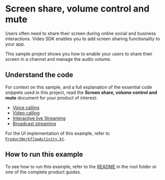 # Screen share, volume control and mute

Users often need to share their screen during online social and business interactions. Video SDK enables you to add screen sharing functionality to your app. 

This sample project shows you how to enable your users to share their screen in a channel and manage the audio volume.

## Understand the code

For context on this sample, and a full explanation of the essential code snippets used in this project, read the **Screen share, volume control and mute** document for your product of interest:

* [Voice calling](https://docs.agora.io/en/voice-calling/develop/product-workflow?platform=android)
* [Video calling](https://docs.agora.io/en/video-calling/develop/product-workflow?platform=android)
* [Interactive live Streaming](https://docs.agora.io/en/interactive-live-streaming/develop/product-workflow?platform=android)
* [Broadcast streaming](https://docs.agora.io/en/broadcast-streaming/develop/product-workflow?platform=android)

For the UI implementation of this example, refer to [`ProductWorkflowActivity.kt`](../android-reference-app/app/src/main/java/io/agora/android_reference_app/ProductWorkflowActivity.kt).

## How to run this example

To see how to run this example, refer to the [README](../README.md) in the root folder or one of the complete product guides.

